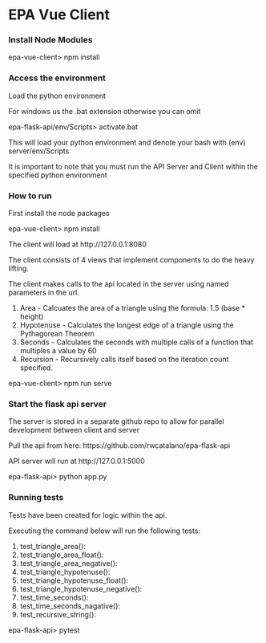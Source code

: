 # EPA Vue Client

### Install Node Modules
epa-vue-client> npm install


### Access the environment
<p>Load the python environment</p>
<p>For windows us the .bat extension otherwise you can omit</p>

epa-flask-api/env/Scripts> activate.bat

<p>This will load your python environment and denote your bash with (env) server/env/Scripts</p>
<p>It is important to note that you must run the API Server and Client within the specified python environment</p>

### How to run
First install the node packages
<p>epa-vue-client> npm install</p>

<p>The client will load at http://127.0.0.1:8080</p>

<p>The client consists of 4 views that implement components to do the heavy lifting.</p>
<p>The client makes calls to the api located in the server using named parameters in the url.</p>

<ol>
  <li>Area - Calcuates the area of a triangle using the formula: 1.5 (base * height)</li>
  <li>Hypotenuse - Calculates the longest edge of a triangle using the Pythagorean Theorem</li>
  <li>Seconds - Calculates the seconds with multiple calls of a function that multiples a value by 60</li>
  <li>Recursion - Recursively calls itself based on the iteration count specified.</li>
</ol>


epa-vue-client> npm run serve


### Start the flask api server
<p>The server is stored in a separate github repo to allow for parallel development between client and server</p>
<p>Pull the api from here: https://github.com/rwcatalano/epa-flask-api</p>
<p>API server will run at http://127.0.0.1:5000</p>

epa-flask-api> python app.py


### Running tests
<p>Tests have been created for logic within the api.</p>
<p>Executing the command below will run the following tests:</p>
<ol>
  <li>test_triangle_area():</li>
  <li>test_triangle_area_float():</li>
  <li>test_triangle_area_negative():</li>
  <li>test_triangle_hypotenuse():</li>
  <li>test_triangle_hypotenuse_float():</li>
  <li>test_triangle_hypotenuse_negative():</li>
  <li>test_time_seconds():</li>
  <li>test_time_seconds_nagative():</li>
  <li>test_recursive_string():</li>
</ol>

epa-flask-api> pytest

